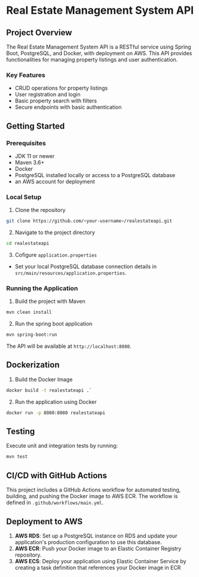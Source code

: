 # Real Estate Management System API

## Project Overview

The Real Estate Management System API is a RESTful service using Spring Boot, PostgreSQL, and Docker, with deployment on AWS. This API provides functionalities for managing property listings and user authentication.

### Key Features

* CRUD operations for property listings
* User registration and login
* Basic property search with filters
* Secure endpoints with basic authentication

## Getting Started

### Prerequisites

* JDK 11 or newer
* Maven 3.6+
* Docker
* PostgreSQL installed locally or access to a PostgreSQL database
* an AWS account for deployment

### Local Setup

1. Clone the repository
```bash
git clone https://github.com/<your-username>/realestateapi.git
```
2. Navigate to the project directory
```bash
cd realestateapi
```
3. Cofigure `application.properties`
* Set your local PostgreSQL database connection details in `src/main/resources/application.properties`.

### Running the Application

1. Build the project with Maven
```bash
mvn clean install
```
2. Run the spring boot application
```bash
mvn spring-boot:run
```
The API will be available at `http://localhost:8080`.

## Dockerization

1. Build the Docker Image
```bash
docker build -t realestateapi .`
```
2. Run the application using Docker
```bash
docker run -p 8080:8080 realestateapi
```

## Testing

Execute unit and integration tests by running:
```bash
mvn test
```

## CI/CD with GitHub Actions

This project includes a GitHub Actions workflow for automated testing, building, and pushing the Docker image to AWS ECR. The workflow is defined in `.github/workflows/main.yml`.

## Deployment to AWS

1. **AWS RDS**: Set up a PostgreSQL instance on RDS and update your application's production configuration to use this database.
2. **AWS ECR**: Push your Docker image to an Elastic Container Registry repository.
3. **AWS ECS**: Deploy your application using Elastic Container Service by creating a task definition that references your Docker image in ECR
